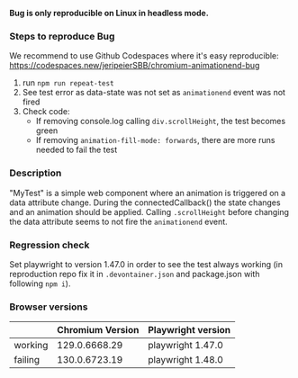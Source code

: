 **Bug is only reproducible on Linux in headless mode.**

### Steps to reproduce Bug

We recommend to use Github Codespaces where it's easy reproducible: https://codespaces.new/jeripeierSBB/chromium-animationend-bug

1. run `npm run repeat-test`
2. See test error as data-state was not set as `animationend` event was not fired
3. Check code:
   - If removing console.log calling `div.scrollHeight`, the test becomes green
   - If removing `animation-fill-mode: forwards`, there are more runs needed to fail the test

### Description

"MyTest" is a simple web component where an animation is triggered on a data attribute change. During the connectedCallback() the state changes and an animation should be applied.
Calling `.scrollHeight` before changing the data attribute seems to not fire the `animationend` event.

### Regression check

Set playwright to version 1.47.0 in order to see the test always working (in reproduction repo fix it in `.devontainer.json` and package.json with following `npm i`).

### Browser versions

|         | Chromium Version | Playwright version |
| ------- | ---------------- | ------------------ |
| working | 129.0.6668.29    | playwright 1.47.0  |
| failing | 130.0.6723.19    | playwright 1.48.0  |
